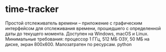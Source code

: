 # time-tracker
Простой отслеживатель времени – приложение с графическим интерфейсом для отслеживания времени, прошедшего с определенной даты до текущего момента. Доступен на Windows, macOS и Linux. Минимальные требования: процессор 1 ГГц, 512 МБ ОЗУ, 50 МБ на диске, экран 800x600. Малозатратен по ресурсам. python
